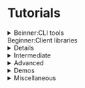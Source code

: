<!--
 FileName:      ros2
 Author:        8ucchiman
 CreatedDate:   2023-06-06 12:18:51
 LastModified:  2023-01-25 10:56:12 +0900
 Reference:     8ucchiman.jp
 Description:   ---
-->


# Tutorials
<details>
<summary>Beinner:CLI tools</summary>
 ![Action-SingleActionClient](https://github.com/Bucchiman/readme/assets/52972710/c0962dbc-039f-4c13-aa93-129646e26cb9)

</details>

<summary>Beginner:Client libraries</summary>
<details>
## Using parameters in a class(C++)
### Background
 When making your own nodes you will sometimes need to add parameters that can be set from the launch file. <br />
 This tutorial will show you how to create those parameters in a c++ class, and how to set them in a launch file.

## Using ros2doctor to identify issues
### Background
 When your ROS2 setup is not running as expected, you can check its settings with the `ros2doctor` tool. <br />
 `ros2doctor` checks all aspects of ROS 2, including platform, version, network, environment, running systems and more, and warns you about possible errors and reasons for issues.
## Creating and using plugins(C++)
 This tutorial is derived from [https://wiki.ros.org/pluginlib](https://wiki.ros.org/pluginlib) and [Writing and Using a Simple Plugin Tutorial](http://wiki.ros.org/pluginlib/Tutorials/Writing%20and%20Using%20a%20Simple%20Plugin) <br />
 pluginlib is a C++ library for loading and unloading plugins from within a ROS package. Plugins are dynamically loadable classes that are loaded from a runtime library(i.e. shared object, dynamically linked library).
 With pluginlib, one does not have to explicitly link their application against the library containing the classes -
 instead pluginlib can open a library containing exported classes at any point without the application having any prior awareness of the library or the header file containing the class definition.
 Plugins are useful for extending/modifying application behavior without needing the application source code.

</details>
<details>
 <summary>Intermediate</summary>
## Managing Dependencies with rosdep
### What is rosdep?
 依存管理コマンド。colconはビルドするだけで依存関係まで解決しない。
 rosdepはpackage.xmlから依存関係のチェックをする。

### What is `package.xml`?
依存関係に関するファイル。
- \<depend\>
- \<test_depend\> ... `gtest`
- \<exec_depend\>
- \<build_depend\>
- \<build_export_depend\>

## Creating an action
### Background


## Writing an action server and client(C++)
## Composing multiple nodes in a single process
## Monitoring for parameter changes(C++)
## Launch
## tf2
## Testing
## URDF
</details>
<details>
 <summary>Advanced</summary>
</details>
<details>
 <summary>Demos</summary>
</details>
<details>
 <summary>Miscellaneous</summary>
</details>
